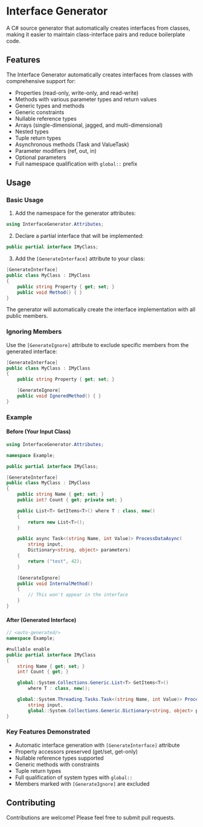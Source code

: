 # Interface Generator

A C# source generator that automatically creates interfaces from classes, making it easier to maintain class-interface pairs and reduce boilerplate code.

## Features

The Interface Generator automatically creates interfaces from classes with comprehensive support for:

- Properties (read-only, write-only, and read-write)
- Methods with various parameter types and return values
- Generic types and methods
- Generic constraints
- Nullable reference types
- Arrays (single-dimensional, jagged, and multi-dimensional)
- Nested types
- Tuple return types
- Asynchronous methods (Task and ValueTask)
- Parameter modifiers (ref, out, in)
- Optional parameters
- Full namespace qualification with `global::` prefix

## Usage

### Basic Usage

1. Add the namespace for the generator attributes:

```csharp
using InterfaceGenerator.Attributes;
```

2. Declare a partial interface that will be implemented:

```csharp
public partial interface IMyClass;
```

3. Add the `[GenerateInterface]` attribute to your class:

```csharp
[GenerateInterface]
public class MyClass : IMyClass
{
    public string Property { get; set; }
    public void Method() { }
}
```

The generator will automatically create the interface implementation with all public members.

### Ignoring Members

Use the `[GenerateIgnore]` attribute to exclude specific members from the generated interface:

```csharp
[GenerateInterface]
public class MyClass : IMyClass
{
    public string Property { get; set; }

    [GenerateIgnore]
    public void IgnoredMethod() { }
}
```

### Example

#### Before (Your Input Class)

```csharp
using InterfaceGenerator.Attributes;

namespace Example;

public partial interface IMyClass;

[GenerateInterface]
public class MyClass : IMyClass
{
    public string Name { get; set; }
    public int? Count { get; private set; }

    public List<T> GetItems<T>() where T : class, new()
    {
        return new List<T>();
    }

    public async Task<(string Name, int Value)> ProcessDataAsync(
        string input,
        Dictionary<string, object> parameters)
    {
        return ("test", 42);
    }

    [GenerateIgnore]
    public void InternalMethod()
    {
        // This won't appear in the interface
    }
}
```

#### After (Generated Interface)

```csharp
// <auto-generated/>
namespace Example;

#nullable enable
public partial interface IMyClass
{
    string Name { get; set; }
    int? Count { get; }

    global::System.Collections.Generic.List<T> GetItems<T>()
        where T : class, new();

    global::System.Threading.Tasks.Task<(string Name, int Value)> ProcessDataAsync(
        string input,
        global::System.Collections.Generic.Dictionary<string, object> parameters);
}
```

### Key Features Demonstrated

- Automatic interface generation with `[GenerateInterface]` attribute
- Property accessors preserved (get/set, get-only)
- Nullable reference types supported
- Generic methods with constraints
- Tuple return types
- Full qualification of system types with `global::`
- Members marked with `[GenerateIgnore]` are excluded

## Contributing

Contributions are welcome! Please feel free to submit pull requests.